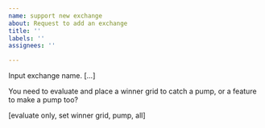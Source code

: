 ```yaml
---
name: support new exchange
about: Request to add an exchange
title: ''
labels: ''
assignees: ''

---
```


Input exchange name. [...]

You need to evaluate and place a winner grid to catch a pump, or a feature to make a pump too?

[evaluate only, set winner grid, pump, all]
